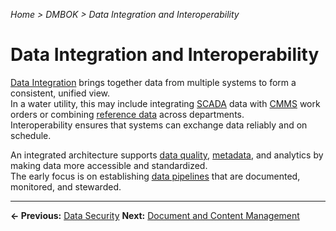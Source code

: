 *Home > DMBOK > Data Integration and Interoperability*

# Data Integration and Interoperability

[Data Integration](../glossary.md#data-integration) brings together data from multiple systems to form a consistent, unified view.  
In a water utility, this may include integrating [SCADA](../glossary.md#scada) data with [CMMS](../glossary.md#cmms) work orders or combining [reference data](../glossary.md#reference-data) across departments.  
Interoperability ensures that systems can exchange data reliably and on schedule.

An integrated architecture supports [data quality](../glossary.md#data-quality), [metadata](../glossary.md#metadata), and analytics by making data more accessible and standardized.  
The early focus is on establishing [data pipelines](../glossary.md#data-pipeline) that are documented, monitored, and stewarded.


---

**← Previous:** [Data Security](../05_security/index.md)
**Next:** [Document and Content Management](../07_content/index.md)
